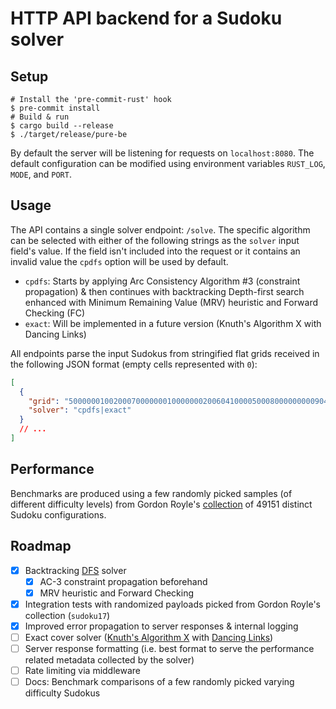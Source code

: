 # HTTP API backend for a Sudoku solver

## Setup

```shell
# Install the 'pre-commit-rust' hook
$ pre-commit install
# Build & run
$ cargo build --release
$ ./target/release/pure-be
```

By default the server will be listening for requests on `localhost:8080`. The default configuration can be modified using environment variables `RUST_LOG`, `MODE`, and `PORT`.

## Usage

The API contains a single solver endpoint: `/solve`. The specific algorithm can be selected with either of the following strings as the `solver` input field's value. If the field isn't included into the request or it contains an invalid value the `cpdfs` option will be used by default.

- `cpdfs`: Starts by applying Arc Consistency Algorithm #3 (constraint propagation) & then continues with backtracking Depth-first search enhanced with Minimum Remaining Value (MRV) heuristic and Forward Checking (FC)
- `exact`: Will be implemented in a future version (Knuth's Algorithm X with Dancing Links)

All endpoints parse the input Sudokus from stringified flat grids received in the following JSON format (empty cells represented with `0`):

```json
[
  {
    "grid": "500000010020007000000010000000200604100005000800000000090400200000380000000000700",
    "solver": "cpdfs|exact"
  }
  // ...
]
```

## Performance

Benchmarks are produced using a few randomly picked samples (of different difficulty levels) from Gordon Royle's [collection](https://web.archive.org/web/20120730100322/http://mapleta.maths.uwa.edu.au/~gordon/sudokumin.php) of 49151 distinct Sudoku configurations.

## Roadmap

- [x] Backtracking [DFS](https://web.archive.org/web/20221208212421/https://www.dcc.fc.up.pt/~acm/sudoku.pdf) solver
  - [x] AC-3 constraint propagation beforehand
  - [x] MRV heuristic and Forward Checking
- [x] Integration tests with randomized payloads picked from Gordon Royle's collection (`sudoku17`)
- [x] Improved error propagation to server responses & internal logging
- [ ] Exact cover solver ([Knuth's Algorithm X](https://en.wikipedia.org/wiki/Knuth%27s_Algorithm_X) with [Dancing Links](https://en.wikipedia.org/wiki/Dancing_Links))
- [ ] Server response formatting (i.e. best format to serve the performance related metadata collected by the solver)
- [ ] Rate limiting via middleware
- [ ] Docs: Benchmark comparisons of a few randomly picked varying difficulty Sudokus
